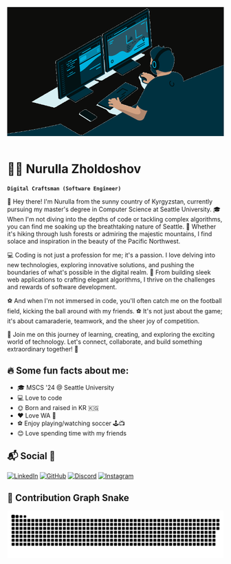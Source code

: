 <div align="center"> 
  <img src="https://raw.githubusercontent.com/Potential17/Potential17/master/user%20(2).gif" alt="coding" />
</div><br />

# 👨‍💻 Nurulla Zholdoshov

**`Digital Craftsman (Software Engineer)`**

👋 Hey there! I'm Nurulla from the sunny country of Kyrgyzstan, currently pursuing my master's degree in Computer Science at Seattle University. 🎓 When I'm not diving into the depths of code or tackling complex algorithms, you can find me soaking up the breathtaking nature of Seattle. 🌲 Whether it's hiking through lush forests or admiring the majestic mountains, I find solace and inspiration in the beauty of the Pacific Northwest.

💻 Coding is not just a profession for me; it's a passion. I love delving into new technologies, exploring innovative solutions, and pushing the boundaries of what's possible in the digital realm. 🚀 From building sleek web applications to crafting elegant algorithms, I thrive on the challenges and rewards of software development.

⚽ And when I'm not immersed in code, you'll often catch me on the football field, kicking the ball around with my friends. ⚽️ It's not just about the game; it's about camaraderie, teamwork, and the sheer joy of competition.

🌟 Join me on this journey of learning, creating, and exploring the exciting world of technology. Let's connect, collaborate, and build something extraordinary together! 🌟

## 🔥 Some fun facts about me:

* 🎓 MSCS '24 @ Seattle University
* 💻 Love to code
* 🌞 Born and raised in KR 🇰🇬
* ❤️ Love WA 📍
* ⚽ Enjoy playing/watching soccer 🕹️📺
* 😊 Love spending time with my friends

## 📬 Social 📱

[![LinkedIn](https://img.shields.io/badge/LinkedIn-0077B5?style=for-the-badge&logo=linkedin&logoColor=white)](https://linkedin.com/in/nzholdoshov)
[![GitHub](https://img.shields.io/badge/GitHub-100000?style=for-the-badge&logo=github&logoColor=white)](https://github.com/zholdoshov)
[![Discord](https://img.shields.io/badge/Discord-5865F2?style=for-the-badge&logo=discord&logoColor=white)](https://www.discordapp.com/users/408014026472423426)
[![Instagram](https://img.shields.io/badge/Instagram-E4405F?style=for-the-badge&logo=instagram&logoColor=white)](https://www.instagram.com/zholdoshovjr/)

## 🐍 Contribution Graph Snake

<div align="center"> 
  <a href="https://github.com/Platane/snk">
    <img src="https://github.com/thoresonjd/thoresonjd/blob/output/github-contribution-grid-snake-dark.svg" alt="snake" />
  </a>
</div>

<!--
**zholdoshov/zholdoshov** is a ✨ _special_ ✨ repository because its `README.md` (this file) appears on your GitHub profile.

Here are some ideas to get you started:

- 🔭 I’m currently working on ...
- 🌱 I’m currently learning ...
- 👯 I’m looking to collaborate on ...
- 🤔 I’m looking for help with ...
- 💬 Ask me about ...
- 📫 How to reach me: ...
- 😄 Pronouns: ...
- ⚡ Fun fact: ...
-->
